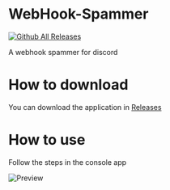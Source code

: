 # WebHook-Spammer

[![Github All Releases](https://img.shields.io/github/downloads/01-Feli/WebHook-Spammer/total?label=Github%20Downloads)]()

A webhook spammer for discord

# How to download

You can download the application in [Releases](https://github.com/01-Feli/WebHook-Spammer/releases)

# How to use
Follow the steps in the console app

![Preview](https://i.imgur.com/zvwYtEw.png)

